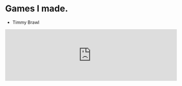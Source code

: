 
# Games I made.

- Timmy Brawl

<iframe frameborder="0" src="https://itch.io/embed/2284028?linkback=true&amp;bg_color=fef9ea" width="552" height="167"><a href="https://thespikyhedgehog.itch.io/timmy-brawl">Timmy Brawl by TheSpikyHedgehog</a></iframe>
